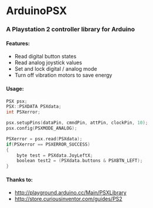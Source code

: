 # ArduinoPSX
### A Playstation 2 controller library for Arduino

#### Features:
- Read digital button states
- Read analog joystick values
- Set and lock digital / analog mode
- Turn off vibration motors to save energy

#### Usage:
```c
PSX psx;
PSX::PSXDATA PSXdata;
int PSXerror;

psx.setupPins(dataPin, cmndPin, attPin, clockPin, 10);
psx.config(PSXMODE_ANALOG);

PSXerror = psx.read(PSXdata);
if(PSXerror == PSXERROR_SUCCESS)
{
    byte test = PSXdata.JoyLeftX;
    boolean test2 = (PSXdata.buttons & PSXBTN_LEFT);
}
```

#### Thanks to:
- http://playground.arduino.cc/Main/PSXLibrary
- http://store.curiousinventor.com/guides/PS2
